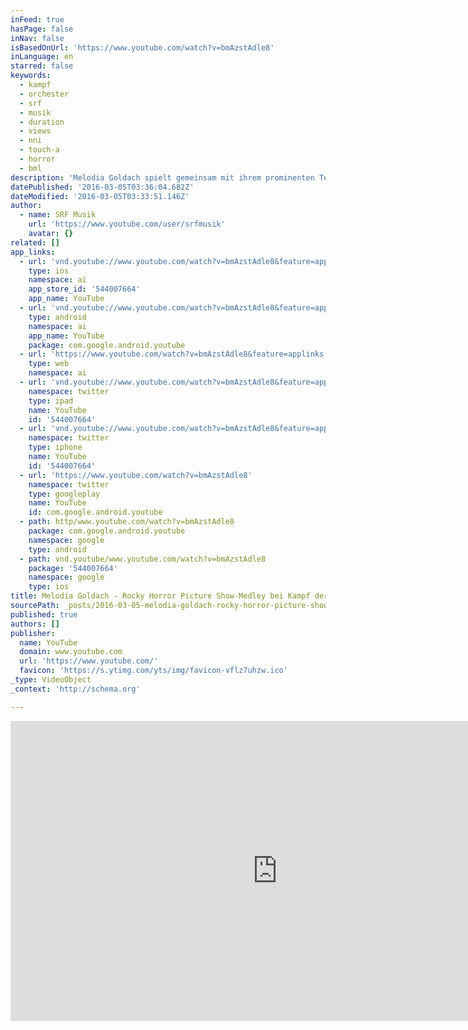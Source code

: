 ```yaml
---
inFeed: true
hasPage: false
inNav: false
isBasedOnUrl: 'https://www.youtube.com/watch?v=bmAzstAdle8'
inLanguage: en
starred: false
keywords:
  - kampf
  - orchester
  - srf
  - musik
  - duration
  - views
  - nni
  - touch-a
  - horror
  - bml
description: 'Melodia Goldach spielt gemeinsam mit ihrem prominenten Teammitglied Nöldi Forrer ein Medley mit Songs "Hot Patootie", "Touch-A, Touch-A, Touch-Me" und "Time Warp" aus der "Rocky Horror Picture Show"'
datePublished: '2016-03-05T03:36:04.682Z'
dateModified: '2016-03-05T03:33:51.146Z'
author:
  - name: SRF Musik
    url: 'https://www.youtube.com/user/srfmusik'
    avatar: {}
related: []
app_links:
  - url: 'vnd.youtube://www.youtube.com/watch?v=bmAzstAdle8&feature=applinks'
    type: ios
    namespace: ai
    app_store_id: '544007664'
    app_name: YouTube
  - url: 'vnd.youtube://www.youtube.com/watch?v=bmAzstAdle8&feature=applinks'
    type: android
    namespace: ai
    app_name: YouTube
    package: com.google.android.youtube
  - url: 'https://www.youtube.com/watch?v=bmAzstAdle8&feature=applinks'
    type: web
    namespace: ai
  - url: 'vnd.youtube://www.youtube.com/watch?v=bmAzstAdle8&feature=applinks'
    namespace: twitter
    type: ipad
    name: YouTube
    id: '544007664'
  - url: 'vnd.youtube://www.youtube.com/watch?v=bmAzstAdle8&feature=applinks'
    namespace: twitter
    type: iphone
    name: YouTube
    id: '544007664'
  - url: 'https://www.youtube.com/watch?v=bmAzstAdle8'
    namespace: twitter
    type: googleplay
    name: YouTube
    id: com.google.android.youtube
  - path: http/www.youtube.com/watch?v=bmAzstAdle8
    package: com.google.android.youtube
    namespace: google
    type: android
  - path: vnd.youtube/www.youtube.com/watch?v=bmAzstAdle8
    package: '544007664'
    namespace: google
    type: ios
title: Melodia Goldach - Rocky Horror Picture Show-Medley bei Kampf der Orchester
sourcePath: _posts/2016-03-05-melodia-goldach-rocky-horror-picture-show-medley-bei-kampf.md
published: true
authors: []
publisher:
  name: YouTube
  domain: www.youtube.com
  url: 'https://www.youtube.com/'
  favicon: 'https://s.ytimg.com/yts/img/favicon-vflz7uhzw.ico'
_type: VideoObject
_context: 'http://schema.org'

---
```

<iframe src="https://cdn.embedly.com/widgets/media.html?src=https%3A%2F%2Fwww.youtube.com%2Fembed%2FbmAzstAdle8%3Ffeature%3Doembed&amp;url=https%3A%2F%2Fwww.youtube.com%2Fwatch%3Fv%3DbmAzstAdle8&amp;image=https%3A%2F%2Fi.ytimg.com%2Fvi%2FbmAzstAdle8%2Fhqdefault.jpg&amp;key=b7d04c9b404c499eba89ee7072e1c4f7&amp;type=text%2Fhtml&amp;schema=youtube" width="854" height="480" scrolling="no" frameborder="0" allowfullscreen="allowfullscreen" style=""></iframe>
